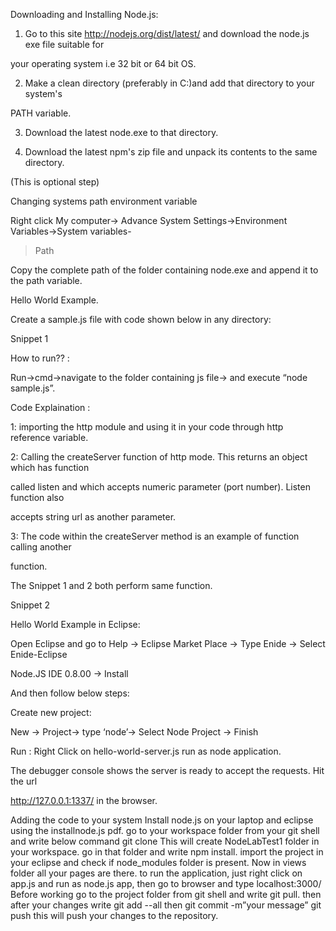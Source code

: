 

Downloading and Installing Node.js:

1) Go to this site http://nodejs.org/dist/latest/ and download the node.js exe file suitable for 

your operating system i.e 32 bit or 64 bit OS.

2) Make a clean directory (preferably in C:)and add that directory to your system's 

PATH variable.

3) Download the latest node.exe to that directory.

4) Download the latest npm's zip file and unpack its contents to the same directory. 

(This is optional step)

Changing systems path environment variable

Right click My computer-> Advance System Settings->Environment Variables->System variables-

>Path

Copy the complete path of the folder containing node.exe and append it to the path variable.

Hello World Example.

Create a sample.js file with code shown below in any directory:

Snippet 1

How to run?? : 

Run->cmd->navigate to the folder containing js file-> and execute “node sample.js”.

Code Explaination :

1: importing the http module and using it in your code through http reference variable.

2: Calling the createServer function of http mode. This returns an object which has function 

called listen and which accepts numeric parameter (port number). Listen function also 

accepts string url as another parameter.

3: The code within the createServer method is an example of function calling another 

function.

The Snippet 1 and 2 both perform same function.

Snippet 2

Hello World Example in Eclipse:

Open Eclipse and go to Help -> Eclipse Market Place -> Type Enide -> Select Enide-Eclipse 

Node.JS IDE 0.8.00 -> Install

And then follow below steps:

Create new project:

New -> Project-> type ‘node’-> Select Node Project -> Finish

Run : Right Click on hello-world-server.js run as node application.

The debugger console shows the server is ready to accept the requests. Hit the url 

http://127.0.0.1:1337/ in the browser.


Adding the code to your system
Install node.js on your laptop and eclipse using the installnode.js pdf.
go to your workspace folder from your git shell and write below command
git clone 
This will create NodeLabTest1 folder in your workspace.
go in that folder and write npm install.
import the project in your eclipse and check if node_modules folder is present.
Now in views folder all your pages are there.
to run the application, just right click on app.js and run as node.js app, then go to browser and type localhost:3000/
Before working go to the project folder from git shell and write git pull.
then after your changes write git add --all
then git commit -m”your message”
git push
this will push your changes to the repository.
